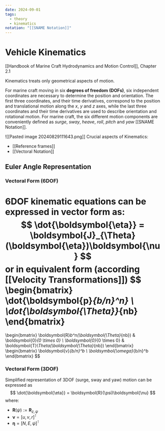 ```yaml
---
date: 2024-09-01
tags:
  - theory
  - kinematics
notation: "[[SNAME Notation]]"
---
```

# Vehicle Kinematics
[[Handbook of Marine Craft Hydrodynamics and Motion Control]], Chapter 2.1

Kinematics treats only geometrical aspects of motion.

For marine craft moving in six **degrees of freedom** **(DOFs)**, six independent coordinates are necessary to determine the position and orientation. The first three coordinates, and their time derivatives, correspond to the position and translational motion along the $x$, $y$ and $z$ axes, while the last three coordinates and their time derivatives are used to describe orientation and rotational motion. For marine craft, the six different motion components are conveniently defined as *surge*, *sway*, *heave*, *roll*, *pitch* and *yaw* [[SNAME Notation]].

![[Pasted image 20240829111643.png]]
Crucial aspects of Kinematics:
* [[Reference frames]]
* [[Vectoral Notation]]
## Euler Angle Representation
### Vectoral Form (6DOF)
6DOF kinematic equations can be expressed in vector form as:
$$
\dot{\boldsymbol{\eta}} = \boldsymbol{J}_{\Theta}(\boldsymbol{\eta})\boldsymbol{\nu}
$$
or in equivalent form (according [[Velocity Transformations]])
$$
\begin{bmatrix}
\dot{\boldsymbol{p}_{b/n}^n} \\
\dot{\boldsymbol{\Theta}}_{nb}
\end{bmatrix}
=
\begin{bmatrix}
\boldsymbol{R}_b^n(\boldsymbol{\Theta}_{nb}) & \boldsymbol{0}_{0 \times 0} \\
\boldsymbol{0}_{0 \times 0} & \boldsymbol{T}_\Theta(\boldsymbol{\Theta}_{nb})
\end{bmatrix}
\begin{bmatrix}
\boldsymbol{v}_{b/n}^b \\
\boldsymbol{\omega}_{b/n}^b
\end{bmatrix}
$$

### Vectoral Form (3DOF)
Simplified representation of 3DOF (surge, sway and yaw) motion can be expressed as
$$
\dot{\boldsymbol{\eta}} = \boldsymbol{R}(\psi)\boldsymbol{\nu}
$$
where:
* $\boldsymbol{R}(\psi):=\boldsymbol{R}_{z,\psi}$
* $\boldsymbol{\nu}=[u,v,r]^\intercal$
* $\boldsymbol{\eta}=[N,E, \psi]^\intercal$